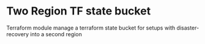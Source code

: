 # Two Region TF state bucket
Terraform module manage a terraform state bucket for setups with disaster-recovery into a second region
